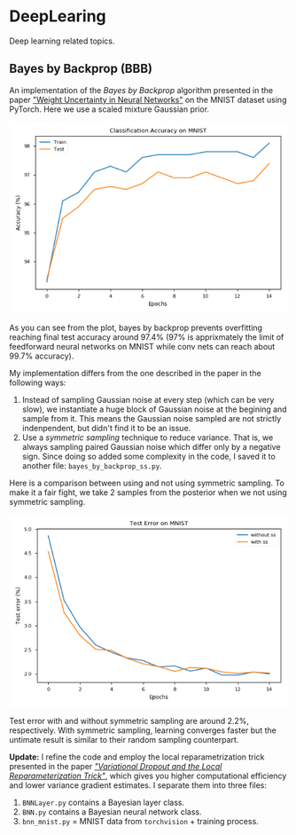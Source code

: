 # DeepLearing
Deep learning related topics.



## Bayes by Backprop (BBB)

An implementation of the *Bayes by Backprop* algorithm presented in the paper ["Weight Uncertainty in Neural Networks"](https://arxiv.org/abs/1505.05424) on the MNIST dataset using PyTorch. Here we use a scaled mixture Gaussian prior.

<center>

![bbb_mnist_result](BBB/bbb_mnist_result.png)
</center>

As you can see from the plot, bayes by backprop prevents overfitting reaching final test accuracy around 97.4% (97% is apprixmately the limit of feedforward neural networks on MNIST while conv nets can reach about 99.7% accuracy).



My implementation differs from the one described in the paper in the following ways:

1. Instead of sampling Gaussian noise at every step (which can be very slow), we instantiate a huge block of Gaussian noise at the begining and sample from it. This means the Gaussian noise sampled are not strictly indenpendent, but didn't find it to be an issue.
2. Use a *symmetric sampling* technique to reduce variance. That is, we always sampling paired Gaussian noise which differ only by a negative sign. Since doing so added some complexity in the code, I saved it to another file: `bayes_by_backprop_ss.py`.

Here is a comparison between using and not using symmetric sampling. To make it a fair fight, we take 2 samples from the posterior when we not using symmetric sampling.

<center>

![ss_compare](BBB/ss_compare.png)
</center>

Test error with and without symmetric sampling are around 2.2%, respectively. With symmetric sampling, learning converges faster but the untimate result is similar to their random sampling counterpart.

**Update:** I refine the code and employ the local reparametrization trick presented in the paper [*"Variational Dropout and the Local Reparameterization Trick"*](https://arxiv.org/abs/1506.02557), which gives you higher computational efficiency and lower variance gradient estimates. I separate them into three files:

1. `BNNLayer.py` contains a Bayesian layer class.
2. `BNN.py` contains a Bayesian neural network class.
3. `bnn_mnist.py` = MNIST data from `torchvision` + training process.